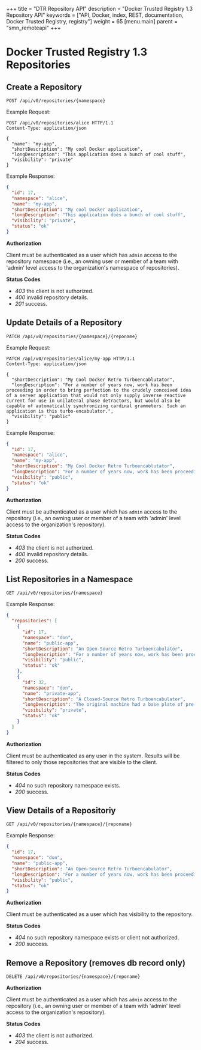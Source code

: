 +++
title = "DTR Repository API"
description = "Docker Trusted Registry 1.3 Repository API"
keywords = ["API, Docker, index, REST, documentation, Docker Trusted Registry, registry"]
weight = 65
[menu.main]
parent = "smn_remoteapi"
+++

# Docker Trusted Registry 1.3 Repositories

## Create a Repository

`POST /api/v0/repositories/{namespace}`

Example Request:

```http
POST /api/v0/repositories/alice HTTP/1.1
Content-Type: application/json

{
  "name": "my-app",
  "shortDescription": "My cool Docker application",
  "longDescription": "This application does a bunch of cool stuff",
  "visibility": "private"
}
```

Example Response:

```json
{
  "id": 17,
  "namespace": "alice",
  "name": "my-app",
  "shortDescription": "My cool Docker application",
  "longDescription": "This application does a bunch of cool stuff",
  "visibility": "private",
  "status": "ok"
}
```

**Authorization**

Client must be authenticated as a user which has `admin` access to the
repository namespace (i.e., an owning user or member of a team with 'admin'
level access to the organization's namespace of repositories).

**Status Codes**

- *403* the client is not authorized.
- *400* invalid repository details.
- *201* success.

## Update Details of a Repository

`PATCH /api/v0/repositories/{namespace}/{reponame}`

Example Request:

```
PATCH /api/v0/repositories/alice/my-app HTTP/1.1
Content-Type: application/json

{
  "shortDescription": "My Cool Docker Retro Turboencablutator",
  "longDescription": "For a number of years now, work has been proceeding in order to bring perfection to the crudely conceived idea of a server application that would not only supply inverse reactive current for use in unilateral phase detractors, but would also be capable of automatically synchronizing cardinal grammeters. Such an application is this turbo-encabulator.",
  "visibility": "public"
}
```

Example Response:

```json
{
  "id": 17,
  "namespace": "alice",
  "name": "my-app",
  "shortDescription": "My Cool Docker Retro Turboencablutator",
  "longDescription": "For a number of years now, work has been proceeding in order to bring perfection to the crudely conceived idea of a server application that would not only supply inverse reactive current for use in unilateral phase detractors, but would also be capable of automatically synchronizing cardinal grammeters. Such an application is this turbo-encabulator.",
  "visibility": "public",
  "status": "ok"
}
```

**Authorization**

Client must be authenticated as a user which has `admin` access to the
repository (i.e., an owning user or member of a team with 'admin'
level access to the organization's repository).

**Status Codes**

- *403* the client is not authorized.
- *400* invalid repository details.
- *200* success.

## List Repositories in a Namespace

`GET /api/v0/repositories/{namespace}`

Example Response:

```json
{
  "repositories": [
    {
      "id": 17,
      "namespace": "don",
      "name": "public-app",
      "shortDescription": "An Open-Source Retro Turboencabulator",
      "longDescription": "For a number of years now, work has been proceeding in order to bring perfection to the crudely conceived idea of a transmission that would not only supply inverse reactive current for use in unilateral phase detractors, but would also be capable of automatically synchronizing cardinal grammeters. Such an instrument is the turbo-encabulator.\nNow basically the only new principle involved is that instead of power being generated by the relative motion of conductors and fluxes, it's produced by the modial interaction of magneto-reluctance and capacitive diractance.",
      "visibility": "public",
      "status": "ok"
    },
    {
      "id": 32,
      "namespace": "don",
      "name": "private-app",
      "shortDescription": "A Closed-Source Retro Turboencabulator",
      "longDescription": "The original machine had a base plate of pre-famulated amulite surmounted by a malleable logarithmic casing in such a way that the two spurving bearings were in a direct line with the panametric fam. The latter consisted simply of six hydrocoptic marzlevanes, so fitted to the ambifacient lunar waneshaft that side fumbling was effectively prevented.\nThe main winding was of the normal lotus-o-delta type placed in panendermic semi-boloid slots of the stator, every seventh conductor being connected by a non-reversible termie pipe to the differential girdle spring on the \"up\" end of the grammies.\nThe turbo-encabulator has now reached a high level of development, and it’s being successfully used in the operation of novertrunnions. Moreover, whenever a forescent skor motion is required, it may also be employed in conjunction with a drawn reciprocation dingle arm, to reduce soinasoidal repleneration.\nIt's not cheap, but I'm sure the government will buy it. [unfurls 50,000,000 price tag]",
      "visibility": "private",
      "status": "ok"
    }
  ]
}
```

**Authorization**

Client must be authenticated as any user in the system. Results will be
filtered to only those repositories that are visible to the client.

**Status Codes**

- *404* no such repository namespace exists.
- *200* success.

## View Details of a Repositoriy

`GET /api/v0/repositories/{namespace}/{reponame}`

Example Response:

```json
{
  "id": 17,
  "namespace": "don",
  "name": "public-app",
  "shortDescription": "An Open-Source Retro Turboencabulator",
  "longDescription": "For a number of years now, work has been proceeding in order to bring perfection to the crudely conceived idea of a transmission that would not only supply inverse reactive current for use in unilateral phase detractors, but would also be capable of automatically synchronizing cardinal grammeters. Such an instrument is the turbo-encabulator.\nNow basically the only new principle involved is that instead of power being generated by the relative motion of conductors and fluxes, it's produced by the modial interaction of magneto-reluctance and capacitive diractance.",
  "visibility": "public",
  "status": "ok"
}
```

**Authorization**

Client must be authenticated as a user which has visibility to the repository.

**Status Codes**

- *404* no such repository namespace exists or client not authorized.
- *200* success.

## Remove a Repository (removes db record only)

`DELETE /api/v0/repositories/{namespace}/{reponame}`

**Authorization**

Client must be authenticated as a user which has `admin` access to the
repository (i.e., an owning user or member of a team with 'admin'
level access to the organization's repository).

**Status Codes**

- *403* the client is not authorized.
- *204* success.
